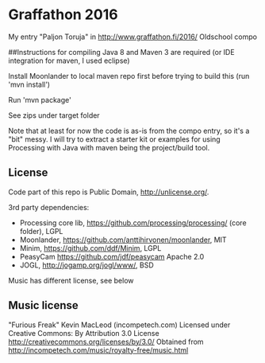 # Graffathon 2016
My entry "Paljon Toruja" in http://www.graffathon.fi/2016/ Oldschool compo

##Instructions for compiling
Java 8 and Maven 3 are required (or IDE integration for maven, I used eclipse)

Install Moonlander to local maven repo first before trying to build this (run 'mvn install')

Run 'mvn package'

See zips under target folder


Note that at least for now the code is as-is from the compo entry, so it's a "bit" messy. I will try to extract a starter kit or examples for using Processing with Java with maven being the project/build tool.


## License
Code part of this repo is Public Domain, http://unlicense.org/.

3rd party dependencies:
* Processing core lib, https://github.com/processing/processing/ (core folder), LGPL
* Moonlander, https://github.com/anttihirvonen/moonlander, MIT
* Minim, https://github.com/ddf/Minim, LGPL
* PeasyCam https://github.com/jdf/peasycam Apache 2.0
* JOGL, http://jogamp.org/jogl/www/, BSD

Music has different license, see below

## Music license

"Furious Freak" Kevin MacLeod (incompetech.com)
Licensed under Creative Commons: By Attribution 3.0 License
http://creativecommons.org/licenses/by/3.0/
Obtained from http://incompetech.com/music/royalty-free/music.html